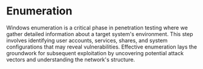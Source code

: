 # Enumeration

Windows enumeration is a critical phase in penetration testing where we gather detailed information about a target system's environment. This step involves identifying user accounts, services, shares, and system configurations that may reveal vulnerabilities. Effective enumeration lays the groundwork for subsequent exploitation by uncovering potential attack vectors and understanding the network's structure.
